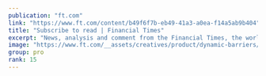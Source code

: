 ```yaml
---
publication: "ft.com"
link: "https://www.ft.com/content/b49f6f7b-eb49-41a3-a0ea-f14a5ab9b404"
title: "Subscribe to read | Financial Times"
excerpt: "News, analysis and comment from the Financial Times, the worldʼs leading global business publication"
image: "https://www.ft.com/__assets/creatives/product/dynamic-barriers/default.jpg?v=2"
group: pro
rank: 15
---
```

